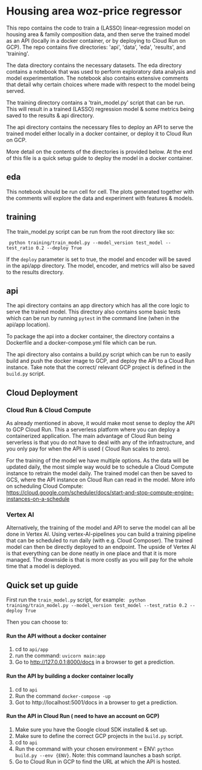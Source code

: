 # Housing area woz-price regressor

This repo contains the code to train a (LASSO) linear-regression model on housing area & family composition
data, and then serve the trained model as an API (locally in a docker container, or by deploying to
Cloud Run on GCP). The repo contains five directories: 'api',
'data', 'eda', 'results', and 'training'. 

The data directory contains the necessary datasets. The eda directory contains a notebook that was
used to perform exploratory data analysis and model experimentation. The notebook also contains
extensive comments that detail why certain choices where made with respect to the model being 
served.

The training directory contains a 'train_model.py' script that can be run. This will result in
a trained (LASSO) regression model & some metrics being saved to the results & api directory. 

The api directory contains the necessary files to deploy an API to serve the trained model either
locally in a docker container, or deploy it to Cloud Run on GCP. 

More detail on the contents of the directories is provided below. At the end of this file is 
a quick setup guide to deploy the model in a docker container. 

## eda
This notebook should be run cell for cell. The plots generated together with the comments will
explore the data and experiment with features & models. 

## training
The train_model.py script can be run from the root directory like so:

`` python training/train_model.py --model_version test_model --test_ratio 0.2 --deploy True``

If the `deploy` parameter is set to true, the model and encoder will be saved in the api/app directory.
The model, encoder, and metrics will also be saved to the results directory.

## api
The api directory contains an app directory which has all the core logic to serve the trained model.
This directory also contains some basic tests which can be run by running `pytest` in the command line (when in the api/app location).

To package the api into a docker container, the directory contains a Dockerfile and a docker-compose.yml file which can be run.

The api directory also contains a build.py script which can be run to easily build and push the docker image to GCP,
and deploy the API to a Cloud Run instance. Take note that the correct/ relevant GCP project is defined in the ``build.py`` script.

## Cloud Deployment 

### Cloud Run & Cloud Compute
As already mentioned in above, it would make most sense to deploy the API to GCP Cloud Run. 
This a serverless platform where you can deploy a containerized application. The main advantage of
Cloud Run being serverless is that you do not have to deal with any of the infrastructure, and
you only pay for when the API is used ( Cloud Run scales to zero). 

For the training of the model we have multiple options. As the data will be updated daily, the most
simple way would be to schedule a Cloud Compute instance to retrain the model daily. The trained 
model can then be saved to GCS, where the API instance on Cloud Run can read in the model. More info
on scheduling Cloud Compute: https://cloud.google.com/scheduler/docs/start-and-stop-compute-engine-instances-on-a-schedule

### Vertex AI
Alternatively, the training of the model and API to serve the model can all be done in Vertex AI.
Using vertex-AI-pipelines you can build a training pipeline that can be scheduled to run daily (with
e.g. Cloud Composer). The trained model can then be directly deployed to an endpoint. The upside of
Vertex AI is that everything can be done neatly in one place and that it is more managed. The downside
is that is more costly as you will pay for the whole time that a model is deployed. 

## Quick set up guide

First run the ``train_model.py`` script, for example: `` python training/train_model.py --model_version test_model --test_ratio 0.2 --deploy True``

Then you can choose to:
#### Run the API without a docker container
1. cd to ``api/app``
2. run the command: ``uvicorn main:app``
3. Go to http://127.0.0.1:8000/docs in a browser to get a prediction. 

#### Run the API by building a docker container locally
1. cd to ``api``
2. Run the command ``docker-compose -up``
3. Got to http://localhost:5001/docs in a browser to get a prediction.

#### Run the API in Cloud Run ( need to have an account on GCP)
1. Make sure you have the Google cloud SDK installed & set up.
2. Make sure to define the correct GCP projects in the ``build.py`` script.
3. cd to ``api``
4. Run the command with your chosen environment = ENV: ``python build.py --env {ENV}``. Note: this command launches a bash script. 
5. Go to Cloud Run in GCP to find the URL at which the API is hosted. 

